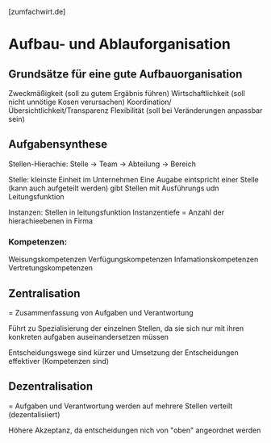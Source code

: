 [zumfachwirt.de]
# Aufbau- und Ablauforganisation
## Grundsätze für eine gute Aufbauorganisation
Zweckmäßigkeit (soll zu gutem Ergäbnis führen)
Wirtschaftlichkeit (soll nicht unnötige Kosen verursachen)
Koordination/Übersichtlichkeit/Transparenz
Flexibilität (soll bei Veränderungen anpassbar sein)

## Aufgabensynthese
Stellen-Hierachie: Stelle -> Team -> Abteilung -> Bereich

Stelle:
			kleinste Einheit im Unternehmen 
			Eine Augabe eintspricht einer Stelle (kann auch aufgeteilt werden)
			gibt Stellen mit Ausführungs udn Leitungsfunktion

Instanzen:
			Stellen in leitungsfunktion
			Instanzentiefe = Anzahl der hierachieebenen in Firma

### Kompetenzen:
Weisungskompetenzen
Verfügungskompetenzen 
Infamationskompetenzen
Vertretungskompetenzen

## Zentralisation

= Zusammenfassung von Aufgaben und Verantwortung

Führt zu Spezialisierung der einzelnen Stellen, da sie sich nur mit ihren konkreten aufgaben auseinandersetzen müssen

Entscheidungswege sind kürzer und Umsetzung der Entscheidungen effektiver (Kompetenzen sind)

## Dezentralisation

= Aufgaben und Verantwortung werden auf mehrere Stellen verteilt (dezentalisiiert)

Höhere Akzeptanz, da entscheidungen nich von "oben" angeordnet werden


 ## 